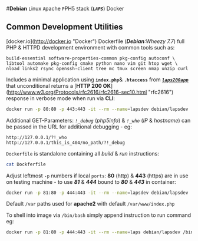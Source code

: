 #__Debian__ ``L``inux ``A``pache ``P``PH5 ``S``tack (__*``LAPS``*__) Docker
## Common Development Utilities  
[docker.io](http://docker.io \"Docker\") Dockerfile (_**Debian**:Wheezy 7.7_) full PHP & HTTPD development environment with common tools such as:
```
build-essential software-properties-common pkg-config autoconf \
libtool automake pkg-config cmake python nano vim git htop wget \
nload links2 rsync openssh-client tree mc tmux screen nmap unzip curl 
```
Includes a minimal application using __``index.php``__& __``.htaccess``__ from [__*``laps200app``*__](https://github.com/aphorise/docker-debian-laps/tree/master/laps200app "laps200app-on-github") that unconditional returns a [__HTTP 200 OK__](http://www.w3.org/Protocols/rfc2616/rfc2616-sec10.html \"rfc2616\") response in verbose mode when run via **CLI**: 
```sh
docker run -p 80:80 -p 443:443 -it --rm --name=lapsdev debian/lapsdev
```


Additional GET-Parameters: _``!_debug``_ (_php5info_)  & _``!_who``_ (_IP_ & _hostname_) can be passed in the URL for additional debugging - eg:
```
http://127.0.0.1/?!_who
http://127.0.0.1/this_is_404/no_path/?!_debug 
```

``Dockerfile`` is standalone containing all _build_ & _run_ instructions:
```sh
cat Dockferfile
```
Adjust leftmost ``-p`` numbers if local ``ports``: **80** (http) & **443** (https) are in use on testing machine - to use **_81_** & **_444_** bound to __*80*__ & __*443*__ in container:
```sh
docker run -p 81:80 -p 444:443 -it --rm --name=lapsdev debian/lapsdev
```
Default ``/var`` paths used for __apache2__ with default ``/var/www/index.php`` 

To shell into image via ``/bin/bash`` simply append instruction to run command eg: 
```sh
docker run -p 81:80 -p 444:443 -it --rm --name=laps debian/lapsdev /bin/bash
```
